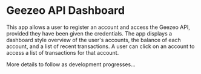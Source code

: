 Geezeo API Dashboard
================
This app allows a user to register an account and access the Geezeo API, provided they have been given the credentials. The app displays a dashboard style overview of the user's accounts, the balance of each account, and a list of recent transactions. A user can click on an account to access a list of transactions for that account.

More details to follow as development progresses...
